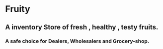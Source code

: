 # Fruity

## A inventory Store of fresh , healthy , testy fruits.

### A safe choice for Dealers, Wholesalers and Grocery-shop.